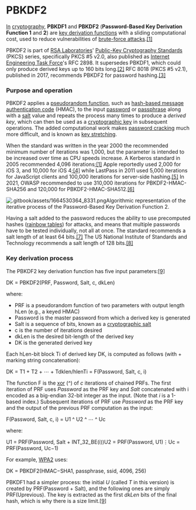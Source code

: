 # PBKDF2

[In](https://www.wikiwand.com/en/Independent\_politician) [cryptography](https://www.wikiwand.com/en/Cryptography), **PBKDF1** and **PBKDF2** (**Password-Based Key Derivation Function 1** and **2**) are [key derivation functions](https://www.wikiwand.com/en/Key\_derivation\_function) with a sliding computational cost, used to reduce vulnerabilities of [brute-force attacks](https://www.wikiwand.com/en/Brute-force\_attack).[\[1\]](https://www.wikiwand.com/en/PBKDF2#citenoteRFC39621)

PBKDF2 is part of [RSA Laboratories](https://www.wikiwand.com/en/RSA\_Laboratories)' [Public-Key Cryptography Standards](https://www.wikiwand.com/en/Public-Key\_Cryptography\_Standards) (PKCS) series, specifically PKCS #5 v2.0, also published as [Internet Engineering Task Force](https://www.wikiwand.com/en/Internet\_Engineering\_Task\_Force)'s RFC 2898. It supersedes PBKDF1, which could only produce derived keys up to 160 bits long.[\[2\]](https://www.wikiwand.com/en/PBKDF2#citenote2) RFC 8018 (PKCS #5 v2.1), published in 2017, recommends PBKDF2 for password hashing.[\[3\]](https://www.wikiwand.com/en/PBKDF2#citenote3)

### Purpose and operation

PBKDF2 applies a [pseudorandom function](https://www.wikiwand.com/en/Pseudorandom\_function), such as [hash-based message authentication code](https://www.wikiwand.com/en/Hash-based\_message\_authentication\_code) (HMAC), to the input [password](https://www.wikiwand.com/en/Password) or [passphrase](https://www.wikiwand.com/en/Passphrase) along with a [salt](https://www.wikiwand.com/en/Salt\_\(cryptography\)) value and repeats the process many times to produce a _derived key_, which can then be used as a [cryptographic key](https://www.wikiwand.com/en/Key\_\(cryptography\)) in subsequent operations. The added computational work makes [password cracking](https://www.wikiwand.com/en/Password\_cracking) much more difficult, and is known as [key stretching](https://www.wikiwand.com/en/Key\_stretching).

When the standard was written in the year 2000 the recommended minimum number of iterations was 1,000, but the parameter is intended to be increased over time as CPU speeds increase. A Kerberos standard in 2005 recommended 4,096 iterations;[\[1\]](https://www.wikiwand.com/en/PBKDF2#citenoteRFC39621) Apple reportedly used 2,000 for iOS 3, and 10,000 for iOS 4;[\[4\]](https://www.wikiwand.com/en/PBKDF2#citenote4) while LastPass in 2011 used 5,000 iterations for JavaScript clients and 100,000 iterations for server-side hashing.[\[5\]](https://www.wikiwand.com/en/PBKDF2#citenote5) In 2021, OWASP recommended to use 310,000 iterations for PBKDF2-HMAC-SHA256 and 120,000 for PBKDF2-HMAC-SHA512.[\[6\]](https://www.wikiwand.com/en/PBKDF2#citenote6)

![.gitbook/assets/1664530364_8331.png](https://upload.wikimedia.org/wikipedia/commons/thumb/7/70/Pbkdf2\_nist.png/440px-Pbkdf2\_nist.png)Algorithmic representation of the iterative process of the Password-Based Key Derivation Function 2.

Having a salt added to the password reduces the ability to use precomputed hashes ([rainbow tables](https://www.wikiwand.com/en/Rainbow\_tables)) for attacks, and means that multiple passwords have to be tested individually, not all at once. The standard recommends a salt length of at least 64 bits.[\[7\]](https://www.wikiwand.com/en/PBKDF2#citenoteRFC8018s47) The US National Institute of Standards and Technology recommends a salt length of 128 bits.[\[8\]](https://www.wikiwand.com/en/PBKDF2#citenote8)

### Key derivation process

The PBKDF2 key derivation function has five input parameters:[\[9\]](https://www.wikiwand.com/en/PBKDF2#citenoterfc28989)

DK = PBKDF2(PRF, Password, Salt, c, dkLen)

where:

* PRF is a pseudorandom function of two parameters with output length hLen (e.g., a keyed HMAC)
* Password is the master password from which a derived key is generated
* Salt is a sequence of bits, known as a [cryptographic salt](https://www.wikiwand.com/en/Salt\_\(cryptography\))
* c is the number of iterations desired
* dkLen is the desired bit-length of the derived key
* DK is the generated derived key

Each hLen-bit block Ti of derived key DK, is computed as follows (with + marking string concatenation):

DK = T1 + T2 + ⋯ + Tdklen/hlenTi = F(Password, Salt, c, i)

The function F is the [xor](https://www.wikiwand.com/en/Xor) (^) of _c_ iterations of chained PRFs. The first iteration of PRF uses _Password_ as the PRF key and _Salt_ concatenated with i encoded as a big-endian 32-bit integer as the input. (Note that _i_ is a 1-based index.) Subsequent iterations of PRF use _Password_ as the PRF key and the output of the previous PRF computation as the input:

F(Password, Salt, c, i) = U1 ^ U2 ^ ⋯ ^ Uc

where:

U1 = PRF(Password, Salt + INT\_32\_BE(i))U2 = PRF(Password, U1)⋮Uc = PRF(Password, Uc−1)

For example, [WPA2](https://www.wikiwand.com/en/WPA2) uses:

DK = PBKDF2(HMAC−SHA1, passphrase, ssid, 4096, 256)

PBKDF1 had a simpler process: the initial _U_ (called _T_ in this version) is created by PRF(Password + Salt), and the following ones are simply PRF(Uprevious). The key is extracted as the first _dkLen_ bits of the final hash, which is why there is a size limit.[\[9\]](https://www.wikiwand.com/en/PBKDF2#citenoterfc28989)
